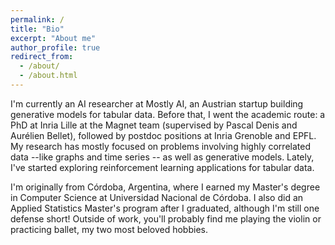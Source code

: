 ```yaml
---
permalink: /
title: "Bio"
excerpt: "About me"
author_profile: true
redirect_from:
  - /about/
  - /about.html
---
```


I'm currently an AI researcher at Mostly AI, an Austrian startup building generative models for tabular data. Before that, I went the academic route: a PhD at Inria Lille at the Magnet team (supervised by Pascal Denis and Aurélien Bellet), followed by postdoc positions at Inria Grenoble and EPFL. My research has mostly focused on problems involving highly correlated data --like graphs and time series -- as well as generative models. Lately, I've started exploring reinforcement learning applications for tabular data.

I'm originally from Córdoba, Argentina, where I earned my Master's degree in Computer Science at Universidad Nacional de Córdoba. I also did an Applied Statistics Master's program after I graduated, although I'm still one defense short! Outside of work, you'll probably find me playing the violin or practicing ballet, my two most beloved hobbies.


<!-- 
Publications
============

- **Joint Learning of the Graph and the Data Representation for Graph-Based Semi-Supervised Learning**, _Mariana Vargas Vieyra_, Aurélien Bellet, Pascal Denis, Proceedings of the Graph-based Methods for Natural Language Processing 2020 (TextGraphs).
- **Probabilistic End-to-End Graph-based Semi-Supervised Learning**, _Mariana Vargas Vieyra_, Aurélien Bellet, Pascal Denis, NeurIPS Bayesian Deep Learning Workshop 2019, contributed talk at NeurIPS Graph Representation Learning Workshop 2019.
- **Principal Component Analysis in Remote Sensing Image Processing**, _Mariana Vargas Vieyra_, Oscar Bustos, Master Thesis 2013. -->
